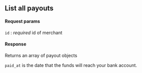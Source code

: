 ## List all payouts

#### Request params

`id`
:    _required_ id of merchant

#### Response

Returns an array of payout objects

`paid_at` is the date that the funds will reach your bank account.